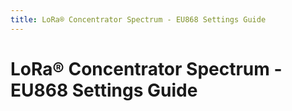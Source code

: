 ```yaml
---
title: LoRa® Concentrator Spectrum - EU868 Settings Guide
---
```


# LoRa® Concentrator Spectrum - EU868 Settings Guide
